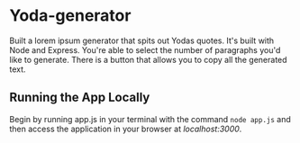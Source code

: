 # Yoda-generator

Built a lorem ipsum generator that spits out Yodas quotes. It's built with Node and Express. You're able to select the number of paragraphs you'd like to generate. There is a button that allows you to copy all the generated text.

## Running the App Locally

Begin by running app.js in your terminal with the command `node app.js` and then access the application in your browser at *localhost:3000*.


